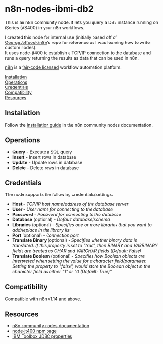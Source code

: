 # n8n-nodes-ibmi-db2

This is an n8n community node. It lets you query a DB2 instance running on iSeries (AS400) in your n8n workflows.

I created this node for internal use (initially based off of [GeorgeJeffcock/n8n](https://github.com/GeorgeJeffcock/n8n)'s repo for reference as I was learning how to write custom nodes).  
It uses node-jt400 to establish a TCP/IP connection to the database and runs a query returning the results as data that can be used in n8n.

[n8n](https://n8n.io/) is a [fair-code licensed](https://docs.n8n.io/reference/license/) workflow automation platform.

[Installation](#installation)  
[Operations](#operations)  
[Credentials](#credentials)  
[Compatibility](#compatibility)  
[Resources](#resources)  

## Installation

Follow the [installation guide](https://docs.n8n.io/integrations/community-nodes/installation/) in the n8n community nodes documentation.

## Operations

* **Query** - Execute a SQL query
* **Insert** - Insert rows in database
* **Update** - Update rows in database
* **Delete** - Delete rows in database

## Credentials

The node supports the following credentials/settings:
* **Host** - _TCP/IP host name/address of the database server_
* **User** - _User name for connecting to the database_
* **Password** - _Password for connecting to the database_
* **Database** (optional) - _Default database/schema_
* **Libraries** (optional) - _Specifies one or more libraries that you want to add/replace in the library list_
* **Port** (optional) - _Connection port_
* **Translate Binary** (optional) - _Specifies whether binary data is translated. If this property is set to "true", then BINARY and VARBINARY fields are treated as CHAR and VARCHAR fields (Default: False)_
* **Translate Boolean** (optional) - _Specifies how Boolean objects are interpreted when setting the value for a character field/parameter. Setting the property to "false", would store the Boolean object in the character field as either "1" or "0 (Default: True)"_

## Compatibility

Compatible with n8n v1.14 and above.

## Resources

* [n8n community nodes documentation](https://docs.n8n.io/integrations/community-nodes/)
* [node-jt400 npm page](https://www.npmjs.com/package/node-jt400)
* [IBM Toolbox JDBC properties](https://www.ibm.com/docs/en/i/7.5?topic=ssw_ibm_i_75/rzahh/javadoc/com/ibm/as400/access/doc-files/JDBCProperties.htm)




